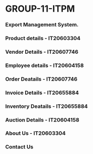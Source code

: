 # GROUP-11-ITPM
### Export Management System.
### Product details - IT20603304
### Vendor Details - IT20607746
### Employee details - IT20604158
### Order Deatails - IT20607746
### Invoice Details - IT20655884
### Inventory Deatails - IT20655884
### Auction Details - IT20604158
### About Us - IT20603304
### Contact Us


